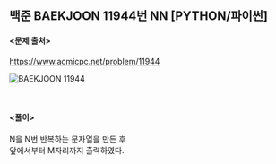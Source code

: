 ## 백준 BAEKJOON 11944번 NN [PYTHON/파이썬]

#### <문제 출처><br>
https://www.acmicpc.net/problem/11944

![BAEKJOON 11944](https://blog.kakaocdn.net/dn/zwDMS/btsFQY1XZls/27zAtGpZNVMygD13O6xF31/img.png)

<br>

#### <풀이><br>

N을 N번 반복하는 문자열을 만든 후  
앞에서부터 M자리까지 출력하였다.  